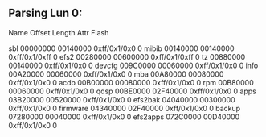 ## Parsing Lun 0:
Name                Offset		Length		Attr			Flash

sbl             	00000000	00140000	0xff/0x1/0x0	0
mibib           	00140000	00140000	0xff/0x1/0xff	0
efs2            	00280000	00600000	0xff/0x1/0xff	0
tz              	00880000	00140000	0xff/0x1/0x0	0
devcfg          	009C0000	00060000	0xff/0x1/0x0	0
info            	00A20000	00060000	0xff/0x1/0x0	0
mba             	00A80000	00080000	0xff/0x1/0x0	0
acdb            	00B00000	00080000	0xff/0x1/0x0	0
rpm             	00B80000	00060000	0xff/0x1/0x0	0
qdsp            	00BE0000	02F40000	0xff/0x1/0x0	0
apps            	03B20000	00520000	0xff/0x1/0x0	0
efs2bak         	04040000	00300000	0xff/0x1/0x0	0
firmware        	04340000	02F40000	0xff/0x1/0x0	0
backup          	07280000	00040000	0xff/0x1/0x0	0
efs2apps        	072C0000	00D40000	0xff/0x1/0x0	0

